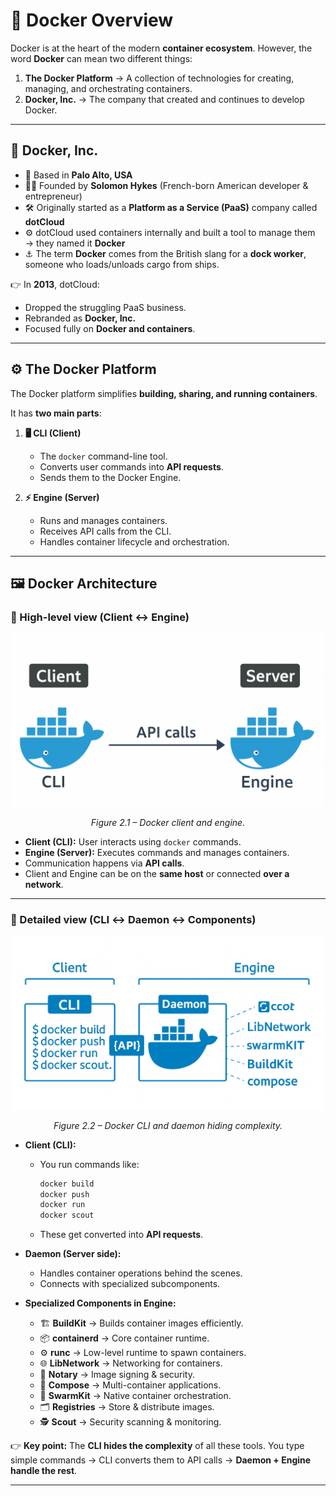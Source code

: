 # 🐳 **Docker Overview**

Docker is at the heart of the modern **container ecosystem**.
However, the word **Docker** can mean two different things:

1. **The Docker Platform** → A collection of technologies for creating, managing, and orchestrating containers.
2. **Docker, Inc.** → The company that created and continues to develop Docker.

---

## 🏢 Docker, Inc.

* 📍 Based in **Palo Alto, USA**
* 👨‍💻 Founded by **Solomon Hykes** (French-born American developer & entrepreneur)
* 🛠️ Originally started as a **Platform as a Service (PaaS)** company called **dotCloud**
* ⚙️ dotCloud used containers internally and built a tool to manage them → they named it **Docker**
* ⚓ The term **Docker** comes from the British slang for a **dock worker**, someone who loads/unloads cargo from ships.

👉 In **2013**, dotCloud:

* Dropped the struggling PaaS business.
* Rebranded as **Docker, Inc.**
* Focused fully on **Docker and containers**.

---

## ⚙️ The Docker Platform

The Docker platform simplifies **building, sharing, and running containers**.

It has **two main parts**:

1. **🖥️ CLI (Client)**

   * The `docker` command-line tool.
   * Converts user commands into **API requests**.
   * Sends them to the Docker Engine.

2. **⚡ Engine (Server)**

   * Runs and manages containers.
   * Receives API calls from the CLI.
   * Handles container lifecycle and orchestration.

---

## 🖼️ Docker Architecture

### 🔹 High-level view (Client ↔ Engine)

<div align="center">
  <img src="./images/01.png" width="500"/>

*Figure 2.1 – Docker client and engine.*
</div>

* **Client (CLI):** User interacts using `docker` commands.
* **Engine (Server):** Executes commands and manages containers.
* Communication happens via **API calls**.
* Client and Engine can be on the **same host** or connected **over a network**.

---

### 🔹 Detailed view (CLI ↔ Daemon ↔ Components)

<div align="center">
  <img src="./images/02.png" alt="" width="500px"/>

*Figure 2.2 – Docker CLI and daemon hiding complexity.*
</div>

* **Client (CLI):**

  * You run commands like:

    ```bash
    docker build
    docker push
    docker run
    docker scout
    ```
  * These get converted into **API requests**.

* **Daemon (Server side):**

  * Handles container operations behind the scenes.
  * Connects with specialized subcomponents.

* **Specialized Components in Engine:**

  * 🏗️ **BuildKit** → Builds container images efficiently.
  * 📦 **containerd** → Core container runtime.
  * ⚙️ **runc** → Low-level runtime to spawn containers.
  * 🌐 **LibNetwork** → Networking for containers.
  * 🔐 **Notary** → Image signing & security.
  * 🐙 **Compose** → Multi-container applications.
  * 🔄 **SwarmKit** → Native container orchestration.
  * 🗂️ **Registries** → Store & distribute images.
  * 🕵️ **Scout** → Security scanning & monitoring.

👉 **Key point:**
The **CLI hides the complexity** of all these tools. You type simple commands → CLI converts them to API calls → **Daemon + Engine handle the rest**.

---


